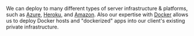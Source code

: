 We can deploy to many different types of server infrastructure & platforms,
such as [Azure](https://azure.microsoft.com/en-us/),
[Heroku](https://www.heroku.com), and [Amazon](https://aws.amazon.com/).
Also our expertise with [Docker](https://www.docker.com/) allows us to deploy
Docker hosts and "dockerized" apps into our client's existing private
infrastructure.
